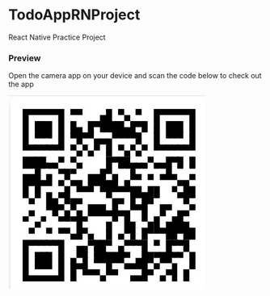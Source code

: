 # TodoAppRNProject

React Native Practice Project

### Preview

Open the camera app on your device and scan the code below to check out the app

![Scan this QR Code](assets\todoAppQRCode.jpg?raw=true "Scan this QR Code")
